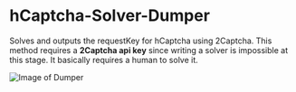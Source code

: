 # hCaptcha-Solver-Dumper
Solves and outputs the requestKey for hCaptcha using 2Captcha.
This method requires a **2Captcha api key** since writing a solver is impossible at this stage. 
It basically requires a human to solve it.

![Image of Dumper](https://i.imgur.com/zujikvu.png)
